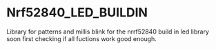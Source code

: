 # Nrf52840_LED_BUILDIN
 Library for patterns and millis blink for the nrrf52840 build in led
 library soon first checking if all fuctions work good enough.
 

